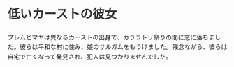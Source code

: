 <!DOCTYPE html>
<html lang="ja">
<head>
    <meta charset="UTF-8">
    <meta name="viewport" content="width=device-width, initial-scale=1.0">
    <title>プレムとマヤの物語</title>
    <style>
        body {
            font-family: Arial, sans-serif;
            line-height: 1.6;
            margin: 20px;
        }
        h1 {
            color: #333;
        }
    </style>
</head>
<body>
    <h1>低いカーストの彼女</h1>
    <p>プレムとマヤは異なるカーストの出身で、カララトリ祭りの間に恋に落ちました。彼らは平和な村に住み、娘のサルガムをもうけました。残念ながら、彼らは自宅で亡くなって発見され、犯人は見つかりませんでした。</p>
</body>
</html>
